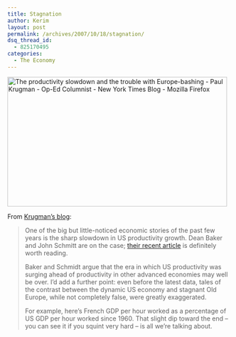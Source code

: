 ```yaml
---
title: Stagnation
author: Kerim
layout: post
permalink: /archives/2007/10/18/stagnation/
dsq_thread_id:
  - 825170495
categories:
  - The Economy
---
```

<a href="http://www.flickr.com/photos/kerim/1612631888/" onclick="_gaq.push(['_trackEvent', 'outbound-article', 'http://www.flickr.com/photos/kerim/1612631888/', '']);"  title="Photo Sharing"><img src="http://farm3.static.flickr.com/2228/1612631888_0b8e839ad0_o.jpg" width="494" height="291" alt="The productivity slowdown and the trouble with Europe-bashing - Paul Krugman - Op-Ed Columnist - New York Times Blog - Mozilla Firefox" /></a>

From <a href="http://krugman.blogs.nytimes.com/2007/10/16/the-productivity-slowdown-and-the-trouble-with-europe-bashing/" onclick="_gaq.push(['_trackEvent', 'outbound-article', 'http://krugman.blogs.nytimes.com/2007/10/16/the-productivity-slowdown-and-the-trouble-with-europe-bashing/', 'Krugman&#8217;s blog']);" >Krugman&#8217;s blog</a>:

> One of the big but little-noticed economic stories of the past few years is the sharp slowdown in US productivity growth. Dean Baker and John Schmitt are on the case; <a href="http://commentisfree.guardian.co.uk/john_schmitt_and_dean_baker/2007/10/the_real_economic_crisis.html" onclick="_gaq.push(['_trackEvent', 'outbound-article', 'http://commentisfree.guardian.co.uk/john_schmitt_and_dean_baker/2007/10/the_real_economic_crisis.html', 'their recent article']);" >their recent article</a> is definitely worth reading.
> 
> Baker and Schmidt argue that the era in which US productivity was surging ahead of productivity in other advanced economies may well be over. I’d add a further point: even before the latest data, tales of the contrast between the dynamic US economy and stagnant Old Europe, while not completely false, were greatly exaggerated.
> 
> For example, here’s French GDP per hour worked as a percentage of US GDP per hour worked since 1960. That slight dip toward the end – you can see it if you squint very hard – is all we’re talking about.

